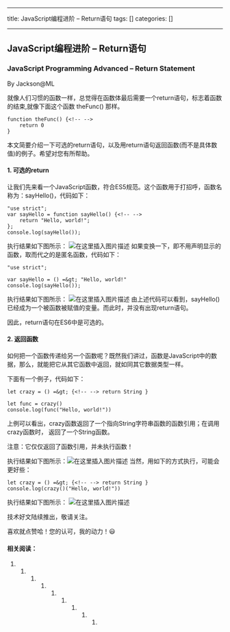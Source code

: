 
--- 
title:  JavaScript编程进阶 – Return语句 
tags: []
categories: [] 

---
## JavaScript编程进阶 – Return语句

### JavaScript Programming Advanced – Return Statement

By Jackson@ML

>  
 就像人们习惯的函数一样，总觉得在函数体最后需要一个return语句，标志着函数的结束,就像下面这个函数 theFunc() 那样。 


```
function theFunc() {<!-- --> 
	return 0
} 

```

本文简要介绍一下可选的return语句，以及用return语句返回函数(而不是具体数值)的例子。希望对您有所帮助。

#### 1. 可选的return

让我们先来看一个JavaScript函数，符合ES5规范。这个函数用于打招呼，函数名称为：sayHello()，代码如下：

```
"use strict";
var sayHello = function sayHello() {<!-- -->
    return "Hello, world!";
};
console.log(sayHello());

```

执行结果如下图所示： <img src="https://img-blog.csdnimg.cn/direct/6ee4467d8f764b7a9b913d7cc07f623f.png" alt="在这里插入图片描述"> 如果变换一下，即不用声明显示的函数，取而代之的是匿名函数，代码如下：

```
"use strict";

var sayHello = () =&gt; "Hello, world!"
console.log(sayHello());

```

执行结果如下图所示： <img src="https://img-blog.csdnimg.cn/direct/fcf982cc614a423a92f17814fe926025.png" alt="在这里插入图片描述"> 由上述代码可以看到，sayHello()已经成为一个被函数被赋值的变量。而此时，并没有出现return语句。

因此，return语句在ES6中是可选的。

#### 2. 返回函数

如何把一个函数传递给另一个函数呢？既然我们讲过，函数是JavaScript中的数据，那么，就能把它从其它函数中返回，就如同其它数据类型一样。

下面有一个例子，代码如下：

```
let crazy = () =&gt; {<!-- --> return String }

let func = crazy()
console.log(func("Hello, world!"))

```

上例可以看出，crazy函数返回了一个指向String字符串函数的函数引用；在调用crazy函数时， 返回了一个String函数。

注意：它仅仅返回了函数引用，并未执行函数！

执行结果如下图所示：<img src="https://img-blog.csdnimg.cn/direct/638e22b0d04345cdb139799f497bd51b.png" alt="在这里插入图片描述"> 当然，用如下的方式执行，可能会更好些：

```
let crazy = () =&gt; {<!-- --> return String }
console.log(crazy()("Hello, world!"))

```

执行结果如下图所示： <img src="https://img-blog.csdnimg.cn/direct/19ca8f8970da440f8c07e455df4fe6cd.png" alt="在这里插入图片描述">

技术好文陆续推出，敬请关注。

喜欢就点赞哈！您的认可，我的动力！😃

#### 相关阅读：
1. 1. 1. 1. 1. 1. 1. 1. 1. 